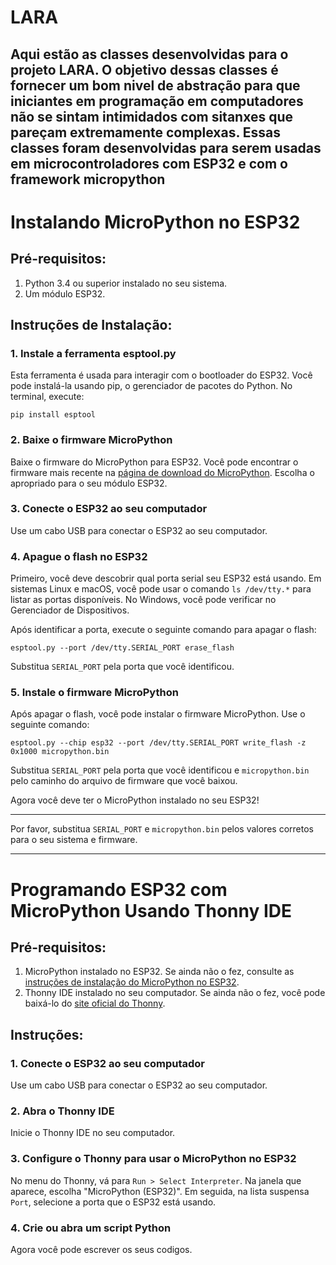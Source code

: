 # LARA
Aqui estão as classes desenvolvidas para o projeto LARA. O objetivo dessas classes é fornecer um bom nivel de abstração para que iniciantes em programação em computadores não se sintam intimidados com 
sitanxes que pareçam extremamente complexas. Essas classes foram desenvolvidas para serem usadas em microcontroladores com ESP32 e com o framework micropython
---

# Instalando MicroPython no ESP32

## Pré-requisitos:

1. Python 3.4 ou superior instalado no seu sistema.
2. Um módulo ESP32.

## Instruções de Instalação:

### 1. Instale a ferramenta esptool.py

Esta ferramenta é usada para interagir com o bootloader do ESP32. Você pode instalá-la usando pip, o gerenciador de pacotes do Python. No terminal, execute:

```shell
pip install esptool
```

### 2. Baixe o firmware MicroPython

Baixe o firmware do MicroPython para ESP32. Você pode encontrar o firmware mais recente na [página de download do MicroPython](https://micropython.org/download/?mcu=esp32). Escolha o apropriado para o seu módulo ESP32.

### 3. Conecte o ESP32 ao seu computador

Use um cabo USB para conectar o ESP32 ao seu computador.

### 4. Apague o flash no ESP32

Primeiro, você deve descobrir qual porta serial seu ESP32 está usando. Em sistemas Linux e macOS, você pode usar o comando `ls /dev/tty.*` para listar as portas disponíveis. No Windows, você pode verificar no Gerenciador de Dispositivos.

Após identificar a porta, execute o seguinte comando para apagar o flash:

```shell
esptool.py --port /dev/tty.SERIAL_PORT erase_flash
```

Substitua `SERIAL_PORT` pela porta que você identificou.

### 5. Instale o firmware MicroPython

Após apagar o flash, você pode instalar o firmware MicroPython. Use o seguinte comando:

```shell
esptool.py --chip esp32 --port /dev/tty.SERIAL_PORT write_flash -z 0x1000 micropython.bin
```

Substitua `SERIAL_PORT` pela porta que você identificou e `micropython.bin` pelo caminho do arquivo de firmware que você baixou.

Agora você deve ter o MicroPython instalado no seu ESP32!

---


Por favor, substitua `SERIAL_PORT` e `micropython.bin` pelos valores corretos para o seu sistema e firmware.



---

# Programando ESP32 com MicroPython Usando Thonny IDE

## Pré-requisitos:

1. MicroPython instalado no ESP32. Se ainda não o fez, consulte as [instruções de instalação do MicroPython no ESP32](link_para_instruções).
2. Thonny IDE instalado no seu computador. Se ainda não o fez, você pode baixá-lo do [site oficial do Thonny](https://thonny.org).

## Instruções:

### 1. Conecte o ESP32 ao seu computador

Use um cabo USB para conectar o ESP32 ao seu computador.

### 2. Abra o Thonny IDE

Inicie o Thonny IDE no seu computador.

### 3. Configure o Thonny para usar o MicroPython no ESP32

No menu do Thonny, vá para `Run > Select Interpreter`. Na janela que aparece, escolha "MicroPython (ESP32)". Em seguida, na lista suspensa `Port`, selecione a porta que o ESP32 está usando.

### 4. Crie ou abra um script Python

Agora você pode escrever os seus codigos.
